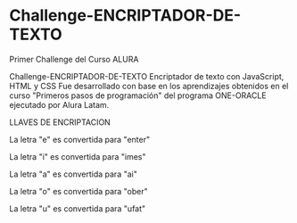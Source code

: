 # Challenge-ENCRIPTADOR-DE-TEXTO
Primer Challenge del Curso ALURA

Challenge-ENCRIPTADOR-DE-TEXTO
Encriptador de texto con JavaScript, HTML y CSS
Fue desarrollado con base en los aprendizajes obtenidos en el curso "Primeros pasos de programación" del programa ONE-ORACLE ejecutado por Alura Latam.

LLAVES DE ENCRIPTACION

La letra "e" es convertida para "enter"

La letra "i" es convertida para "imes"

La letra "a" es convertida para "ai"

La letra "o" es convertida para "ober"

La letra "u" es convertida para "ufat"

